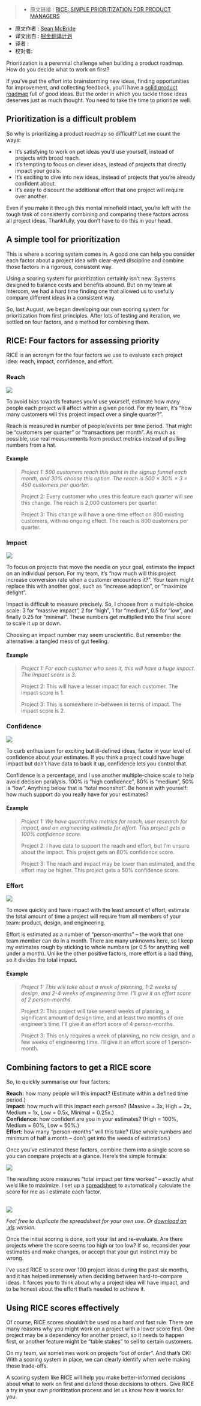 >* 原文链接 : [RICE: SIMPLE PRIORITIZATION FOR PRODUCT MANAGERS](https://blog.intercom.io/rice-simple-prioritization-for-product-managers/)
* 原文作者 : [Sean McBride](https://blog.intercom.io/author/smcbride/)
* 译文出自 : [掘金翻译计划](https://github.com/xitu/gold-miner)
* 译者 : 
* 校对者:


Prioritization is a perennial challenge when building a product roadmap. How do you decide what to work on first?

If you’ve put the effort into brainstorming new ideas, finding opportunities for improvement, and collecting feedback, you’ll have a [solid product roadmap](https://blog.intercom.io/where-do-product-roadmaps-come-from/) full of good ideas. But the order in which you tackle those ideas deserves just as much thought. You need to take the time to prioritize well.

## Prioritization is a difficult problem

So why is prioritizing a product roadmap so difficult? Let me count the ways:

*   It’s satisfying to work on pet ideas you’d use yourself, instead of projects with broad reach.
*   It’s tempting to focus on clever ideas, instead of projects that directly impact your goals.
*   It’s exciting to dive into new ideas, instead of projects that you’re already confident about.
*   It’s easy to discount the additional effort that one project will require over another.

Even if you make it through this mental minefield intact, you’re left with the tough task of consistently combining and comparing these factors across all project ideas. Thankfully, you don’t have to do this in your head.

## A simple tool for prioritization

This is where a scoring system comes in. A good one can help you consider each factor about a project idea with clear-eyed discipline and combine those factors in a rigorous, consistent way.

Using a scoring system for prioritization certainly isn’t new. Systems designed to balance costs and benefits abound. But on my team at Intercom, we had a hard time finding one that allowed us to usefully compare different ideas in a consistent way.

So, last August, we began developing our own scoring system for prioritization from first principles. After lots of testing and iteration, we settled on four factors, and a method for combining them.

## RICE: Four factors for assessing priority

RICE is an acronym for the four factors we use to evaluate each project idea: reach, impact, confidence, and effort.

### Reach

![](https://blog.intercomassets.com/wp-content/uploads/2016/03/15031653/Reach.png)

To avoid bias towards features you’d use yourself, estimate how many people each project will affect within a given period. For my team, it’s “how many customers will this project impact over a single quarter?”.

Reach is measured in number of people/events per time period. That might be “customers per quarter” or “transactions per month”. As much as possible, use real measurements from product metrics instead of pulling numbers from a hat.

#### Example

> _Project 1: 500 customers reach this point in the signup funnel each month, and 30% choose this option. The reach is 500 × 30% × 3 = 450 customers per quarter._
> 
> Project 2: Every customer who uses this feature each quarter will see this change. The reach is 2,000 customers per quarter.
> 
> Project 3: This change will have a one-time effect on 800 existing customers, with no ongoing effect. The reach is 800 customers per quarter.

### Impact

![](https://blog.intercomassets.com/wp-content/uploads/2016/03/15030742/impact.png)

To focus on projects that move the needle on your goal, estimate the impact on an individual person. For my team, it’s “how much will this project increase conversion rate when a customer encounters it?”. Your team might replace this with another goal, such as “increase adoption”, or “maximize delight”.

Impact is difficult to measure precisely. So, I choose from a multiple-choice scale: 3 for “massive impact”, 2 for “high”, 1 for “medium”, 0.5 for “low”, and finally 0.25 for “minimal”. These numbers get multiplied into the final score to scale it up or down.

Choosing an impact number may seem unscientific. But remember the alternative: a tangled mess of gut feeling.

#### Example

> _Project 1: For each customer who sees it, this will have a huge impact. The impact score is 3._
> 
> Project 2: This will have a lesser impact for each customer. The impact score is 1.
> 
> Project 3: This is somewhere in-between in terms of impact. The impact score is 2.

### Confidence

![](https://blog.intercomassets.com/wp-content/uploads/2016/03/15030748/confidence.png)

To curb enthusiasm for exciting but ill-defined ideas, factor in your level of confidence about your estimates. If you think a project could have huge impact but don’t have data to back it up, confidence lets you control that.

Confidence is a percentage, and I use another multiple-choice scale to help avoid decision paralysis. 100% is “high confidence”, 80% is “medium”, 50% is “low”. Anything below that is “total moonshot”. Be honest with yourself: how much support do you really have for your estimates?

#### Example

> _Project 1: We have quantitative metrics for reach, user research for impact, and an engineering estimate for effort. This project gets a 100% confidence score._
> 
> Project 2: I have data to support the reach and effort, but I’m unsure about the impact. This project gets an 80% confidence score.
> 
> Project 3: The reach and impact may be lower than estimated, and the effort may be higher. This project gets a 50% confidence score.

### Effort

![](https://blog.intercomassets.com/wp-content/uploads/2016/03/15030800/effort.png)

To move quickly and have impact with the least amount of effort, estimate the total amount of time a project will require from all members of your team: product, design, and engineering.

Effort is estimated as a number of “person-months” – the work that one team member can do in a month. There are many unknowns here, so I keep my estimates rough by sticking to whole numbers (or 0.5 for anything well under a month). Unlike the other positive factors, more effort is a bad thing, so it divides the total impact.

#### Example

> _Project 1: This will take about a week of planning, 1-2 weeks of design, and 2-4 weeks of engineering time. I’ll give it an effort score of 2 person-months._
> 
> Project 2: This project will take several weeks of planning, a significant amount of design time, and at least two months of one engineer’s time. I’ll give it an effort score of 4 person-months.
> 
> Project 3: This only requires a week of planning, no new design, and a few weeks of engineering time. I’ll give it an effort score of 1 person-month.

## Combining factors to get a RICE score

So, to quickly summarise our four factors:

**Reach:** how many people will this impact? (Estimate within a defined time period.)  
**Impact:** how much will this impact each person? (Massive = 3x, High = 2x, Medium = 1x, Low = 0.5x, Minimal = 0.25x.)  
**Confidence:** how confident are you in your estimates? (High = 100%, Medium = 80%, Low = 50%.)  
**Effort:** how many “person-months” will this take? (Use whole numbers and minimum of half a month – don’t get into the weeds of estimation.)

Once you’ve estimated these factors, combine them into a single score so you can compare projects at a glance. Here’s the simple formula:

![](https://blog.intercomassets.com/wp-content/uploads/2016/03/15030740/formula.png)

The resulting score measures “total impact per time worked” – exactly what we’d like to maximize. I set up a [spreadsheet](https://docs.google.com/spreadsheets/d/12BY8jlCPOVav1KFocIx-wruLjO-TVE2tpLO-oFM3SDA/edit#gid=0) to automatically calculate the score for me as I estimate each factor.

[  
![](https://blog.intercomassets.com/wp-content/uploads/2016/03/15032115/spreadsheet-screenshot.png)](https://docs.google.com/spreadsheets/d/12BY8jlCPOVav1KFocIx-wruLjO-TVE2tpLO-oFM3SDA/edit#gid=0)

_Feel free to duplicate the spreadsheet for your own use. Or [download an .xls](https://blog.intercomassets.com/wp-content/uploads/2016/03/15033140/RICE-scoring-example-spreadsheet-1.xlsx) version._

Once the initial scoring is done, sort your list and re-evaluate. Are there projects where the score seems too high or too low? If so, reconsider your estimates and make changes, or accept that your gut instinct may be wrong.

I’ve used RICE to score over 100 project ideas during the past six months, and it has helped immensely when deciding between hard-to-compare ideas. It forces you to think about why a project idea will have impact, and to be honest about the effort that’s needed to achieve it.

## Using RICE scores effectively

Of course, RICE scores shouldn’t be used as a hard and fast rule. There are many reasons why you might work on a project with a lower score first. One project may be a dependency for another project, so it needs to happen first, or another feature might be “table stakes” to sell to certain customers.

On my team, we sometimes work on projects “out of order”. And that’s OK! With a scoring system in place, we can clearly identify when we’re making these trade-offs.

A scoring system like RICE will help you make better-informed decisions about what to work on first and defend those decisions to others. Give RICE a try in your own prioritization process and let us know how it works for you.

